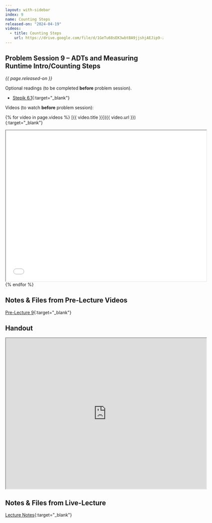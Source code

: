 ```yaml
---
layout: with-sidebar
index: 9
name: Counting Steps
released-on: "2024-04-19"
videos:
  - title: Counting Steps
    url: https://drive.google.com/file/d/1GeTu68sEK3wbtBA9jjshjAEJip9-zVRJ
---
```


## Problem Session 9 – ADTs and Measuring Runtime Intro/Counting Steps

_{{ page.released-on }}_

Optional readings (to be completed **before** problem session). 
- [Stepik 6.1](https://stepik.org/lesson/692933/step/1?unit=692543){:target="_blank"}

Videos (to watch **before** problem session):

{% for video in page.videos %}
[{{ video.title }}]({{ video.url }}){:target="_blank"}

<iframe src="{{ video.url }}/preview" width="640" height="480" allow="autoplay"></iframe>
{% endfor %}

## Notes & Files from Pre-Lecture Videos

[Pre-Lecture 9](https://github.com/ucsd-cse12-sp24/ucsd-cse12-sp24.github.io/tree/main/_pre-lectures/lecture-09){:target="_blank"}

## Handout

<iframe src="https://drive.google.com/file/d/1CdYDazbozOU9VMePeOFAcRIVHhrKbq4u/preview" width="640" height="480" allow="autoplay"></iframe>

## Notes & Files from Live-Lecture

[Lecture Notes](https://github.com/ucsd-cse12-sp24/ucsd-cse12-sp24.github.io/tree/main/_lectures/lecture-09){:target="_blank"}
